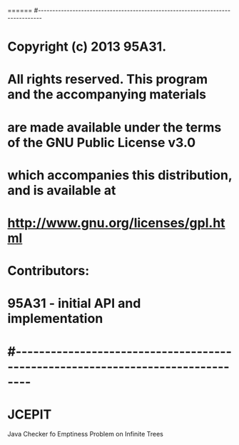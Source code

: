 ======
#-------------------------------------------------------------------------------
# Copyright (c) 2013 95A31.
# All rights reserved. This program and the accompanying materials
# are made available under the terms of the GNU Public License v3.0
# which accompanies this distribution, and is available at
# http://www.gnu.org/licenses/gpl.html
# 
# Contributors:
#     95A31 - initial API and implementation
#-------------------------------------------------------------------------------
======
JCEPIT
======

Java Checker fo Emptiness Problem on Infinite Trees